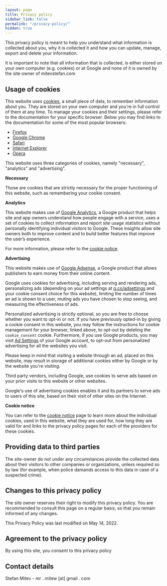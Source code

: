 ```yaml
---
layout: page
title: Privacy policy
sidebar_link: false
permalink: "/privacy-policy/"
hidden: true
---
```


This privacy policy is meant to help you understand what information is collected about you, why it is collected it and how you can update, manage, export and delete your information.

It is important to note that all information that is collected, is either stored on your own computer (e.g. cookies) or at Google and none of it is owned by the site owner of mitevstefan.com

## Usage of cookies

This website uses [cookies](/cookie-notice/), a small piece of data, to remember information about you. They are stored on your own computer and you're in full control of them at any time. To manage your cookies and their settings, please refer to the documentation for your specific browser. Below you may find links to the documentation for some of the most popular browsers:
-   [Firefox](https://support.mozilla.org/en-US/kb/enable-and-disable-cookies-website-preferences)
-   [Google Chrome](https://support.google.com/chrome/answer/95647)
-   [Safari](https://support.apple.com/en-ie/guide/safari/sfri11471/mac)
-   [Internet Explorer](https://support.microsoft.com/en-ie/help/17442/windows-internet-explorer-delete-manage-cookies)
-   [Opera](https://blogs.opera.com/news/2015/08/how-to-manage-cookies-in-opera/)

This website uses three categories of cookies, namely "necessary", "analytics" and "advertising".

**Necessary**

Those are cookies that are strictly necessary for the proper functioning of this website, such as remembering your cookie consent.

**Analytics**

This website makes use of [Google Analytics](https://analytics.google.com/analytics/academy/?hl=en_US), a Google product that helps site and app owners understand how people engage with a service, uses a set of cookies to collect information and report site usage statistics without personally identifying individual visitors to Google. These insights allow site owners both to improve content and to build better features that improve the user’s experience.

For more information, please refer to the [cookie notice](/cookie-notice/).

**Advertising** 

This website makes use of [Google Adsense](https://www.google.com/adsense/start/), a Google product that allows publishers to earn money from their online content.

Google uses cookies for advertising, including serving and rendering ads, personalizing ads (depending on your ad settings at [g.co/adsettings](https://g.co/adsettings) and your cookie consent choice for this website), limiting the number of times an ad is shown to a user, muting ads you have chosen to stop seeing, and measuring the effectiveness of ads.

Personalized advertising is strictly optional, so you are free to choose whether you want to opt-in or not. If you have previously opted-in by giving a cookie consent in this website, you may follow the instructions for cookie management for your browser, linked above, to opt-out by deleting the `cookie_consent` cookie. Furthermore, if you use Google products, you may visit [Ad Settings](https://www.google.com/settings/ads) of your Google account, to opt-out from personalized advertising for all the websites you visit.

Please keep in mind that visiting a website through an ad, placed on this website, may result in storage of additional cookies either by Google or by the website you're visiting.

Third party vendors, including Google, use cookies to serve ads based on your prior visits to this website or other websites.

Google's use of advertising cookies enables it and its partners to serve ads to users of this site, based on their visit of other sites on the Internet.

**Cookie notice** 

You can refer to the [cookie notice](/cookie-notice/) page to learn more about the individual cookies, used in this website, what they are used for, how long they are valid for and links to the privacy policy pages for each of the providers for these cookies.

## Providing data to third parties
The site-owner do not under any circumstances provide the collected data about their visitors to other companies or organizations, unless required so by law (for example, when police damands access to this data in case of a suspected crime).

## Changes to this privacy policy
The site owner reserves their right to modify this privacy policy. You are recommended to consult this page on a regular basis, so that you remain informed of any changes.

This Privacy Policy was last modified on May 14, 2022.

## Agreement to the privacy policy
By using this site, you consent to this privacy policy

## Contact details
Stefan Mitev - mr . mitew \[at\] gmail . com 